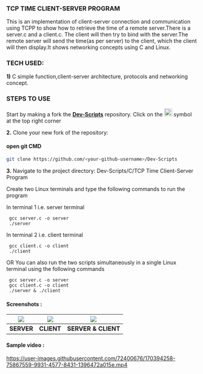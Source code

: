 ### TCP TIME CLIENT-SERVER PROGRAM
This is an implementation of client-server connection and communication using TCPP to show how to retrieve the time of a remote server.There is a server.c and a client.c. The client will then try to bind with the server.The remote server will send the time(as per server) to the client, which the client will then display.It shows networking concepts using C and Linux.

### TECH USED:
 **1)** C
    simple function,client-server architecture, protocols and networking concept.

### STEPS TO USE
Start by making a fork the [**Dev-Scripts**](https://github.com/abhijeet007rocks8/Dev-Scripts) repository. Click on the <a href="https://github.com/abhijeet007rocks8/Dev-Scripts/fork"><img src="https://i.imgur.com/G4z1kEe.png" height="21" width="21"></a> symbol at the top right corner

**2.** Clone your new fork of the repository:
#### open git CMD
```bash
git clone https://github.com/<your-github-username>/Dev-Scripts
```

**3.** Navigate to the project directory:
 Dev-Scripts/C/TCP Time Client-Server Program

 Create two Linux terminals and type the following commands to run the program

 In terminal 1 i.e. server terminal
 ```
  gcc server.c -o server
  ./server
 ```

 In terminal 2 i.e. client terminal
 ```
  gcc client.c -o client
  ./client
 ```

 OR
 You can also run the two scripts simultaneously in a single Linux terminal using the following commands

 ```
  gcc server.c -o server
  gcc client.c -o client
  ./server & ./client
 ```
 #### Screenshots :
|![](https://user-images.githubusercontent.com/72400676/170298513-1c6df969-c807-48df-988a-b3af272521ec.png)|![](https://user-images.githubusercontent.com/72400676/170298165-3cfba981-ad0c-4099-9fa3-e08ca2f9c862.png)|![](https://user-images.githubusercontent.com/72400676/170298321-d889d357-9bfa-4986-a52e-fb3145b1a53b.png)
|:---:|:---:|:---:|
|**SERVER**|**CLIENT**|**SERVER & CLIENT**|

 #### Sample video :


https://user-images.githubusercontent.com/72400676/170394258-75867559-9931-4577-8431-1396472a015e.mp4


